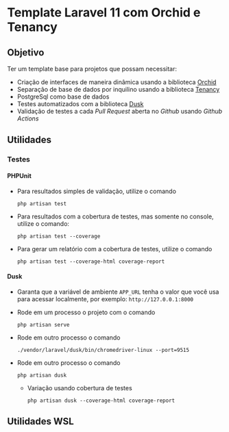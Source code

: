 # Template Laravel 11 com Orchid e Tenancy

## Objetivo

Ter um template base para projetos que possam necessitar:

- Criação de interfaces de maneira dinâmica usando a biblioteca [Orchid](https://orchid.software/)
- Separação de base de dados por inquilino usando a biblioteca [Tenancy](https://tenancyforlaravel.com/)
- PostgreSql como base de dados
- Testes automatizados com a biblioteca [Dusk](https://laravel.com/docs/11.x/dusk)
- Validação de testes a cada *Pull Request* aberta no *Github* usando *Github Actions*

## Utilidades

### Testes

#### PHPUnit

- Para resultados simples de validação, utilize o comando

    ```shell
    php artisan test
    ```

- Para resultados com a cobertura de testes, mas somente no console, utilize o comando:

  ```shell
  php artisan test --coverage
  ```

- Para gerar um relatório com a cobertura de testes, utilize o comando
  
  ```shell
  php artisan test --coverage-html coverage-report
  ```

#### Dusk

- Garanta que a variável de ambiente `APP_URL` tenha o valor que você usa para acessar localmente, por exemplo: `http://127.0.0.1:8000`
- Rode em um processo o projeto com o comando

    ```shell
    php artisan serve
    ```

- Rode em outro processo o comando

  ```shell
  ./vendor/laravel/dusk/bin/chromedriver-linux --port=9515
  ```

- Rode em outro processo o comando

    ```shell
    php artisan dusk
    ```

  - Variação usando cobertura de testes

    ```shell
    php artisan dusk --coverage-html coverage-report
    ```

## Utilidades WSL
